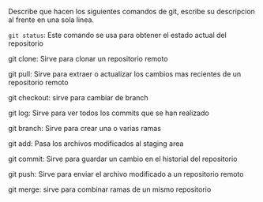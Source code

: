 Describe que hacen los siguientes comandos de git, escribe su descripcion al frente en una sola linea.

`git status`: Este comando se usa para obtener el estado actual del repositorio

git clone: Sirve para clonar un repositorio remoto

git pull: Sirve para extraer o actualizar los cambios mas recientes de un repositorio remoto

git checkout: sirve para cambiar de branch

git log: Sirve para ver todos los commits que se han realizado

git branch: Sirve para crear una o varias ramas

git add: Pasa los archivos modificados al staging area

git commit: Sirve para guardar un cambio en el historial del repositorio

git push: Sirve para enviar el archivo modificado a un repositorio remoto

git merge: sirve para combinar ramas de un mismo repositorio
